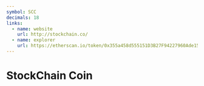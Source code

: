 ```yaml
---
symbol: SCC
decimals: 18
links:
  - name: website
    url: http://stockchain.co/
  - name: explorer
    url: https://etherscan.io/token/0x355a458d555151D3B27F94227960Ade1504E526a
---
```


# StockChain Coin
